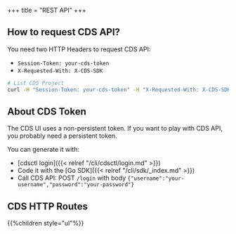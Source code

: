 +++
title = "REST API"
+++

## How to request CDS API?

You need two HTTP Headers to request CDS API:

- `Session-Token: your-cds-token`
- `X-Requested-With: X-CDS-SDK`

```bash
# List CDS Project
curl -H "Session-Token: your-cds-token" -H "X-Requested-With: X-CDS-SDK" https://your-cds-api/project
```

## About CDS Token

The CDS UI uses a non-persistent token. If you want to play with CDS API, you probably need a persistent token.

You can generate it with:

- [cdsctl login]({{< relref "/cli/cdsctl/login.md" >}})
- Code it with the [Go SDK]({{< relref "/cli/sdk/_index.md" >}})
- Call CDS API: POST `/login` with body `{"username":"your-username","password":"your-password"}`

## CDS HTTP Routes

{{%children style="ul"%}}
